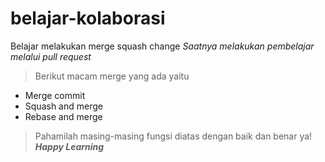 # belajar-kolaborasi
Belajar melakukan merge squash change
*Saatnya melakukan pembelajar melalui pull request*<br>
>Berikut macam merge yang ada yaitu
 - Merge commit
 - Squash and merge
 - Rebase and merge
   
>Pahamilah masing-masing fungsi diatas dengan baik dan benar ya!
***Happy Learning***
